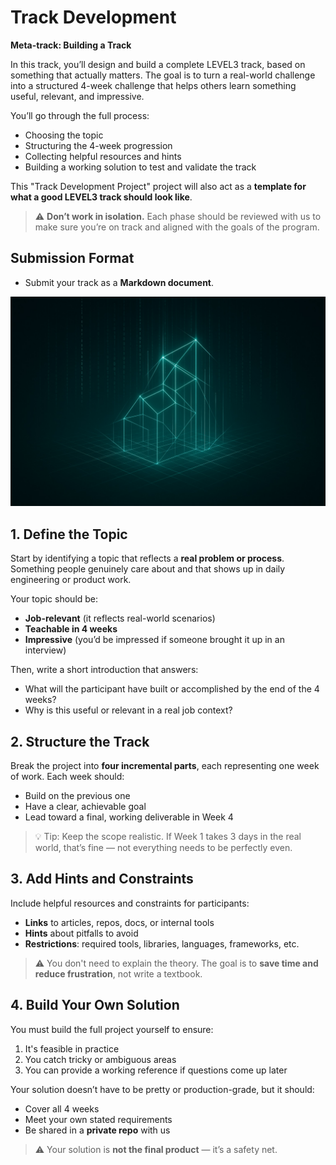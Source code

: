 <!--
Copyright 2025 Arkadia Heilbronn gGmbH
Licensed under the Apache License, Version 2.0. See LICENSE file.
-->
# Track Development 
**Meta-track: Building a Track**

In this track, you’ll design and build a complete LEVEL3 track, based on something that actually matters. The goal is to turn a real-world challenge into a structured 4-week challenge that helps others learn something useful, relevant, and impressive.

You’ll go through the full process:  
- Choosing the topic  
- Structuring the 4-week progression  
- Collecting helpful resources and hints  
- Building a working solution to test and validate the track  

This "Track Development Project" project will also act as a **template for what a good LEVEL3 track should look like**.

> ⚠️ **Don’t work in isolation.** Each phase should be reviewed with us to make sure you’re on track and aligned with the goals of the program.

## Submission Format  
- Submit your track as a **Markdown document**.

![image](./image.jpeg)


## 1. Define the Topic

Start by identifying a topic that reflects a **real problem or process**. Something people genuinely care about and that shows up in daily engineering or product work.

Your topic should be:  
- **Job-relevant** (it reflects real-world scenarios)  
- **Teachable in 4 weeks**  
- **Impressive** (you’d be impressed if someone brought it up in an interview)


Then, write a short introduction that answers:  
- What will the participant have built or accomplished by the end of the 4 weeks?  
- Why is this useful or relevant in a real job context?

## 2. Structure the Track

Break the project into **four incremental parts**, each representing one week of work. Each week should:  
- Build on the previous one  
- Have a clear, achievable goal  
- Lead toward a final, working deliverable in Week 4

> 💡 Tip: Keep the scope realistic. If Week 1 takes 3 days in the real world, that’s fine — not everything needs to be perfectly even.



## 3. Add Hints and Constraints

Include helpful resources and constraints for participants:  
- **Links** to articles, repos, docs, or internal tools  
- **Hints** about pitfalls to avoid  
- **Restrictions**: required tools, libraries, languages, frameworks, etc.

> ⚠️ You don't need to explain the theory. The goal is to **save time and reduce frustration**, not write a textbook.


## 4. Build Your Own Solution

You must build the full project yourself to ensure:  
1. It's feasible in practice  
2. You catch tricky or ambiguous areas  
3. You can provide a working reference if questions come up later

Your solution doesn’t have to be pretty or production-grade, but it should:  
- Cover all 4 weeks  
- Meet your own stated requirements  
- Be shared in a **private repo** with us

> ⚠️ Your solution is **not the final product** — it’s a safety net.